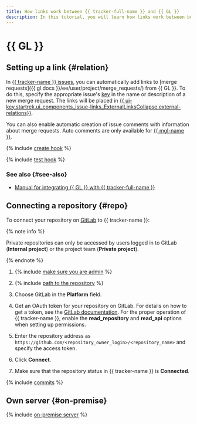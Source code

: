 ```yaml
---
title: How links work between {{ tracker-full-name }} and {{ GL }}
description: In this tutorial, you will learn how links work between between {{ tracker-name }} and {{ GL }}.
---
```


# {{ GL }}

## Setting up a link {#relation}


In [{{ tracker-name }} issues](../about-tracker.md#zadacha), you can automatically add links to [merge requests]({{ gl.docs }}/ee/user/project/merge_requests/) from {{ GL }}. To do this, specify the appropriate issue's [key](../glossary.md#key) in the name or description of a new merge request. The links will be placed in [{{ ui-key.startrek.ui_components_issue-links_ExternalLinksCollapse.external-relations}}](../external-links.md).

You can also enable automatic creation of issue comments with information about merge requests. Auto comments are only available for [{{ mgl-name }}](../../managed-gitlab/).

{% include [create hook](../../_includes/managed-gitlab/create-hook.md) %}

{% include [test hook](../../_includes/managed-gitlab/test-hook.md) %}

### See also {#see-also}

* [Manual for integrating {{ GL }} with {{ tracker-full-name }}](../../managed-gitlab/tutorials/tracker-integration.md)

## Connecting a repository {#repo}

To connect your repository on [GitLab](https://gitlab.com) to {{ tracker-name }}:

{% note info %}

Private repositories can only be accessed by users logged in to GitLab (**Internal project**) or the project team (**Private project**).

{% endnote %}

1. {% include [make sure you are admin](../../_includes/tracker/make-sure-admin.md) %}

1. {% include [path to the repository](../../_includes/tracker/repository-path.md) %}

1. Choose GitLab in the **Platform** field.

1. Get an OAuth token for your repository on GitLab. For details on how to get a token, see the [GitLab documentation](https://docs.gitlab.com/ee/user/profile/personal_access_tokens.html#create-a-personal-access-token). For the proper operation of {{ tracker-name }}, enable the **read_repository** and **read_api** options when setting up permissions.

1. Enter the repository address as `https://github.com/<repository_owner_login>/<repository_name>` and specify the access token.

1. Click **Connect**.

1. Make sure that the repository status in {{ tracker-name }} is **Connected**.

{% include [commits](../../_includes/tracker/add_commits.md) %}

## Own server {#on-premise}

{% include [on-premise server](../../_includes/tracker/on-premise-server.md) %}

